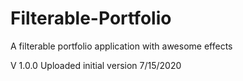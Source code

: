 # Filterable-Portfolio
A filterable portfolio application with awesome effects

V 1.0.0
Uploaded initial version 7/15/2020